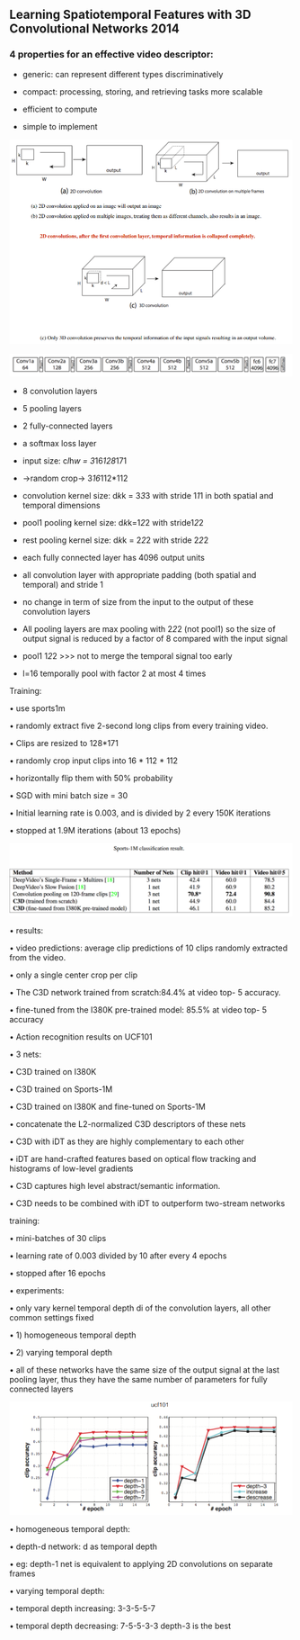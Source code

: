 ## Learning Spatiotemporal Features with 3D Convolutional Networks 2014

### 4 properties for an effective video descriptor:

- generic: can represent different types discriminatively

- compact: processing, storing, and retrieving tasks more scalable

- efficient to compute

- simple to implement


![2D vs 3D](https://github.com/liyeUESTC/liye_project/blob/file_paper/images/QQ%E6%88%AA%E5%9B%BE20180611233610.png)


![C3D结构图](https://github.com/liyeUESTC/liye_project/blob/file_paper/images/QQ%E6%88%AA%E5%9B%BE20180611233754.png)

- 8 convolution layers

- 5 pooling layers

- 2 fully-connected layers

- a softmax loss layer

- input size: c*l*h*w = 3*16*128*171

- ->random crop-> 3*16*112*112

- convolution kernel size: d*k*k = 3*3*3 with stride 1*1*1 in both spatial and temporal dimensions

- pool1 pooling kernel size: d*k*k=1*2*2 with stride1*2*2

- rest pooling kernel size: d*k*k = 2*2*2 with stride 2*2*2

- each fully connected layer has 4096 output units

- all convolution layer with appropriate padding (both spatial and temporal) and stride 1

- no change in term of size from the input to the output of these convolution layers


- All pooling layers are max pooling with 2*2*2 (not pool1) so the size of output signal is reduced by a factor of 8 compared with the input signal

- pool1 1*2*2 >>> not to merge the temporal signal too early

- l=16 temporally pool with factor 2 at most 4 times


Training:

• use sports1m

• randomly extract five 2-second long clips from every training video.

• Clips are resized to 128*171

• randomly crop input clips into 16 * 112 * 112

• horizontally flip them with 50% probability

• SGD with mini batch size = 30

• Initial learning rate is 0.003, and is divided by 2 every 150K iterations

• stopped at 1.9M iterations (about 13 epochs)


![](https://github.com/liyeUESTC/liye_project/blob/file_paper/images/QQ%E6%88%AA%E5%9B%BE20180611234245.png)

• results:

• video predictions: average clip predictions of 10 clips randomly extracted from the video.

• only a single center crop per clip

• The C3D network trained from scratch:84.4% at video top- 5 accuracy.

• fine-tuned from the I380K pre-trained model: 85.5% at video top- 5 accuracy




• Action recognition results on UCF101

• 3 nets:

• C3D trained on I380K

• C3D trained on Sports-1M

• C3D trained on I380K and fine-tuned on Sports-1M

• concatenate the L2-normalized C3D descriptors of these nets



• C3D with iDT as they are highly complementary to each other

• iDT are hand-crafted features based on optical flow tracking and histograms of low-level gradients

• C3D captures high level abstract/semantic information.

• C3D needs to be combined with iDT to outperform two-stream networks

training:

• mini-batches of 30 clips

• learning rate of 0.003 divided by 10 after every 4 epochs

• stopped after 16 epochs

• experiments:

• only vary kernel temporal depth di of the convolution layers, all other common settings fixed

• 1) homogeneous temporal depth

• 2) varying temporal depth

• all of these networks have the same size of the output signal at the last pooling layer, thus they have the same number of parameters for fully connected layers


![](https://github.com/liyeUESTC/liye_project/blob/file_paper/images/QQ%E6%88%AA%E5%9B%BE20180611234438.png)



• homogeneous temporal depth:

• depth-d network: d as temporal depth

• eg: depth-1 net is equivalent to applying 2D convolutions on separate frames


• varying temporal depth:

• temporal depth increasing: 3-3-5-5-7

• temporal depth decreasing: 7-5-5-3-3 depth-3 is the best


